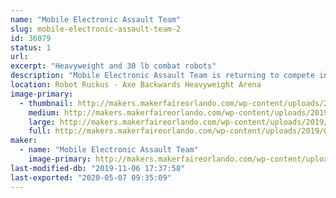 ```yaml
---
name: "Mobile Electronic Assault Team"
slug: mobile-electronic-assault-team-2
id: 36079
status: 1
url: 
excerpt: "Heavyweight and 30 lb combat robots"
description: "Mobile Electronic Assault Team is returning to compete in the Orlando Maker Faire Robot Ruckus with Ratfish - a 220 lb Flipper, and Imperial Entanglements - a 30 lb pneumatic flipper. Ratfish has been completely rebuilt with brushless drive and weapon power, hoping to improve upon its performance from last year. Imperial Entanglements returns for the first time since the 2016 Maker Faire."
location: Robot Ruckus - Axe Backwards Heavyweight Arena
image-primary:
  - thumbnail: http://makers.makerfaireorlando.com/wp-content/uploads/2019/08/IMG_20181104_182925566-150x150.jpg
    medium: http://makers.makerfaireorlando.com/wp-content/uploads/2019/08/IMG_20181104_182925566-300x225.jpg
    large: http://makers.makerfaireorlando.com/wp-content/uploads/2019/08/IMG_20181104_182925566-1024x768.jpg
    full: http://makers.makerfaireorlando.com/wp-content/uploads/2019/08/IMG_20181104_182925566.jpg
maker:
  - name: "Mobile Electronic Assault Team"
    image-primary: http://makers.makerfaireorlando.com/wp-content/uploads/2018/08/Rat-Fish-1024x576.jpg
last-modified-db: "2019-11-06 17:37:58"
last-exported: "2020-05-07 09:35:09"
---
```

